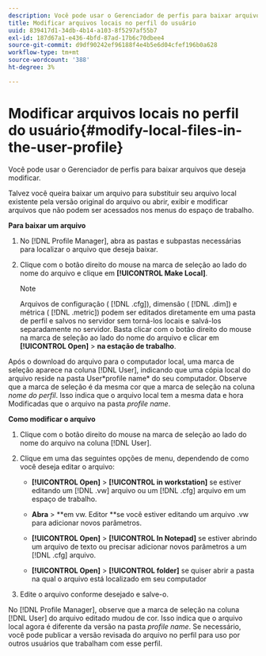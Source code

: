 ```yaml
---
description: Você pode usar o Gerenciador de perfis para baixar arquivos que deseja modificar.
title: Modificar arquivos locais no perfil do usuário
uuid: 839417d1-34db-4b14-a103-8f5297af55b7
exl-id: 187d67a1-e436-4bfd-87ad-17b6c70dbee4
source-git-commit: d9df90242ef96188f4e4b5e6d04cfef196b0a628
workflow-type: tm+mt
source-wordcount: '388'
ht-degree: 3%

---
```


# Modificar arquivos locais no perfil do usuário{#modify-local-files-in-the-user-profile}

Você pode usar o Gerenciador de perfis para baixar arquivos que deseja modificar.

Talvez você queira baixar um arquivo para substituir seu arquivo local existente pela versão original do arquivo ou abrir, exibir e modificar arquivos que não podem ser acessados nos menus do espaço de trabalho.

**Para baixar um arquivo**

1. No [!DNL Profile Manager], abra as pastas e subpastas necessárias para localizar o arquivo que deseja baixar.
1. Clique com o botão direito do mouse na marca de seleção ao lado do nome do arquivo e clique em **[!UICONTROL Make Local]**.

   >[!NOTE]
   >
   >Arquivos de configuração ( [!DNL .cfg]), dimensão ( [!DNL .dim]) e métrica ( [!DNL .metric]) podem ser editados diretamente em uma pasta de perfil e salvos no servidor sem torná-los locais e salvá-los separadamente no servidor. Basta clicar com o botão direito do mouse na marca de seleção ao lado do nome do arquivo e clicar em **[!UICONTROL Open]** > **na estação de trabalho**.

Após o download do arquivo para o computador local, uma marca de seleção aparece na coluna [!DNL User], indicando que uma cópia local do arquivo reside na pasta User\*profile name* do seu computador. Observe que a marca de seleção é da mesma cor que a marca de seleção na coluna *nome do perfil*. Isso indica que o arquivo local tem a mesma data e hora Modificadas que o arquivo na pasta *profile name*.

**Como modificar o arquivo**

1. Clique com o botão direito do mouse na marca de seleção ao lado do nome do arquivo na coluna [!DNL User].
1. Clique em uma das seguintes opções de menu, dependendo de como você deseja editar o arquivo:

   * **[!UICONTROL Open]** >  **[!UICONTROL in workstation]** se estiver editando um  [!DNL .vw] arquivo ou um  [!DNL .cfg] arquivo em um espaço de trabalho.

   * **Abra**  > **em vw. Editor **se você estiver editando um arquivo .vw para adicionar novos parâmetros.

   * **[!UICONTROL Open]** >  **[!UICONTROL In Notepad]** se estiver abrindo um arquivo de texto ou precisar adicionar novos parâmetros a um  [!DNL .cfg] arquivo.

   * **[!UICONTROL Open]** >  **[!UICONTROL folder]** se quiser abrir a pasta na qual o arquivo está localizado em seu computador

1. Edite o arquivo conforme desejado e salve-o.

No [!DNL Profile Manager], observe que a marca de seleção na coluna [!DNL User] do arquivo editado mudou de cor. Isso indica que o arquivo local agora é diferente da versão na pasta *profile name*. Se necessário, você pode publicar a versão revisada do arquivo no perfil para uso por outros usuários que trabalham com esse perfil.
